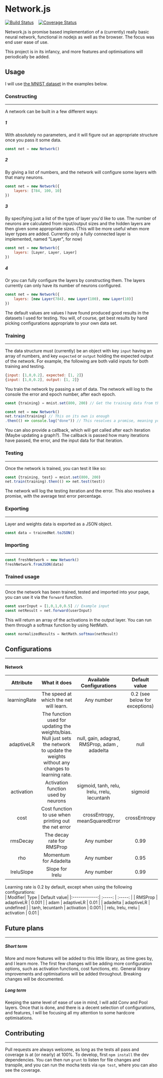 # Network.js
[![Build Status](https://travis-ci.org/DanRuta/Network.js.svg?branch=master)](https://travis-ci.org/DanRuta/Network.js)&nbsp;&nbsp;&nbsp;&nbsp;[![Coverage Status](https://coveralls.io/repos/github/DanRuta/Network.js/badge.svg?branch=master)](https://coveralls.io/github/DanRuta/Network.js?branch=master)

Network.js is promise based implementation of a (currently) really basic neural network, functional in nodejs as well as the browser. The focus was end user ease of use. 

This project is in its infancy, and more features and optimisations will periodically be added.

##  Usage

I will use [the MNIST dataset](https://github.com/cazala/mnist) in the examples below.

### Constructing
---
A network can be built in a few different ways: 

##### 1 
With absolutely no parameters, and it will figure out an appropriate structure once you pass it some data.
```javascript
const net = new Network()
```
##### 2
By giving a list of numbers, and the network will configure some layers with that many neurons.
```javascript
const net = new Network({
    layers: [784, 100, 10]
})
```
##### 3
By specifying just a list of the type of layer you'd like to use. The number of neurons are calculated from input/output sizes and the hidden layers are then given some appropriate sizes.
(This will be more useful when more layer types are added. Currently only a fully connected layer is implemented, named "Layer", for now)
```javascript
const net = new Network({
    layers: [Layer, Layer, Layer]
})
```
##### 4
Or you can fully configure the layers by constructing them. The layers currently can only have its number of neurons configured.
```javascript
const net = new Network({
    layers: [new Layer(784), new Layer(100), new Layer(10)]
})
```
The default values are values I have found produced good results in the datasets I used for testing. You will, of course, get best results by hand picking configurations appropriate to your own data set.

### Training
----


The data structure must (currently) be an object with key ```input``` having an array of numbers, and key ```expected``` or ```output``` holding the expected output of the network. For example, the following are both valid inputs for both training and testing.
```javascript
{input: [1,0,0.2], expected: [1, 2]}
{input: [1,0,0.2], output: [1, 2]}
```
You train the network by passing a set of data. The network will log to the console the error and epoch number, after each epoch.
```javascript
const {training} = mnist.set(800, 200) // Get the training data from the mnist library, linked above

const net = new Network()
net.train(training) // This on its own is enough
.then(() => console.log("done")) // This resolves a promise, meaning you can add further code here (eg testing)
```
You can also provide a callback, which will get called after each iteration (Maybe updating a graph?). The callback is passed how many iterations have passed, the error, and the input data for that iteration. 

### Testing
---
Once the network is trained, you can test it like so:
```javascript
const {training, test} = mnist.set(800, 200)
net.train(training).then(() => net.test(test))
```
The network will log the testing iteration and the error. This also resolves a promise, with the average test error percentage.

### Exporting
---
Layer and weights data is exported as a JSON object.
```javascript
const data = trainedNet.toJSON()
```

### Importing
---
```javascript
const freshNetwork = new Network()
freshNetwork.fromJSON(data)
```

### Trained usage
---
Once the network has been trained, tested and imported into your page, you can use it via the ```forward``` function.
```javascript
const userInput = [1,0,1,0,0.5] // Example input
const netResult = net.forward(userInput)
```
This will return an array of the activations in the output layer.
You can run them through a softmax function by using NetMath.
```javascript
const normalizedResults = NetMath.softmax(netResult)
```

## Configurations
---
#### Network
|  Attribute | What it does | Available Configurations | Default value |
|:-------------:| :-----:| :-----:| :---: |
| learningRate | The speed at which the net will learn. | Any number | 0.2 (see below for exceptions) |
| adaptiveLR | The function used for updating the weights/bias. Null just sets the network to update the weights without any changes to learning rate. | null, gain, adagrad, RMSProp, adam , adadelta| null |
| activation | Activation function used by neurons | sigmoid, tanh, relu, lrelu, rrelu, lecuntanh | sigmoid |
| cost | Cost function to use when printing out the net error | crossEntropy, meanSquaredError | crossEntropy |
| rmsDecay | The decay rate for RMSProp | Any number | 0.99 |
| rho | Momentum for Adadelta | Any number | 0.95 |
| lreluSlope | Slope for lrelu | Any number | 0.99 |

Learning rate is 0.2 by default, except when using the following configurations:  
| Modifier| Type | Default value| 
|:-------------:| :-----: | :-----: |
| RMSProp | adaptiveLR | 0.001 |
| adam | adaptiveLR | 0.01 |
| adadelta | adaptiveLR | undefined |
| tanh, lecuntanh | activation | 0.001 |
| relu, lrelu, rrelu | activation | 0.01 |

## Future plans
---
##### Short term
More and more features will be added to this little library, as time goes by, and I learn more. The first few changes will be adding more configuration options, such as activation functions, cost functions, etc. General library improvements and optimisations will be added throughout. Breaking changes will be documented.
##### Long term
Keeping the same level of ease of use in mind, I will add Conv and Pool layers.
Once that is done, and there is a decent selection of configurations, and features, I will be focusing all my attention to some hardcore optimisations.

## Contributing
---
Pull requests are always welcome, as long as the tests all pass and coverage is at (or nearly) at 100%.
To develop, first ```npm install``` the dev dependencies. You can then run ```grunt``` to listen for file changes and transpile, and you can run the mocha tests via ```npm test```, where you can also see the coverage.


